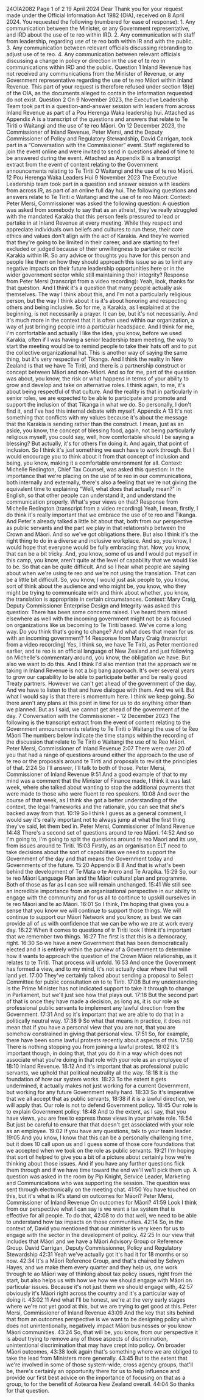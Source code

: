 24OIA2082 Page 1 of 2 19 April 2024 Dear Thank you for your request made under the Official Information Act 1982 (OIA), received on 8 April 2024. You requested the following (numbered for ease of response): 1. Any communication between the Minister, or any Government representative, and IRD about the use of te reo within IRD. 2. Any communication with staff from leadership, regarding use of te reo both within IR and with the public. 3. Any communication between relevant officials discussing rebranding to adjust use of te reo. 4. Any communication between relevant officials discussing a change in policy or direction in the use of te reo in communications within IRD and the public. Question 1 Inland Revenue has not received any communications from the Minister of Revenue, or any Government representative regarding the use of te reo Māori within Inland Revenue. This part of your request is therefore refused under section 18(e) of the OIA, as the documents alleged to contain the information requested do not exist. Question 2 On 9 November 2023, the Executive Leadership Team took part in a question-and-answer session with leaders from across Inland Revenue as part of a Pou Herenga Waka leadership hui. Attached as Appendix A is a transcript of the questions and answers that relate to Te Tiriti o Waitangi and the use of te reo Māori. On 12 December 2023, the Commissioner of Inland Revenue, Peter Mersi, and the Deputy Commissioner of Policy and Regulatory Stewardship, David Carrigan, took part in a “Conversation with the Commissioner” event. Staff registered to join the event online and were invited to send in questions ahead of time to be answered during the event. Attached as Appendix B is a transcript extract from the event of content relating to the Government announcements relating to Te Tiriti O Waitangi and the use of te reo Māori. 12 Pou Herenga Waka Leaders Hui 9 November 2023 The Executive Leadership team took part in a question and answer session with leaders from across IR, as part of an online full day hui. The following questions and answers relate to Te Tiriti o Waitangi and the use of te reo Māori: Context: Peter Mersi, Commissioner was asked the following question: A question was asked from somebody to say that as an atheist, they've really struggled with the mandated Karakia that this person feels pressured to lead or partake in at Inland Revenue at every meeting. While they respect and appreciate individuals own beliefs and cultures to run these, their core ethics and values don't align with the act of Karakia. And they're worried that they're going to be limited in their career, and are starting to feel excluded or judged because of their unwillingness to partake or recite Karakia within IR. So any advice or thoughts you have for this person and people like them on how they should approach this issue so as to limit any negative impacts on their future leadership opportunities here or in the wider government sector while still maintaining their integrity? Response from Peter Mersi (transcript from a video recording): Yeah, look, thanks for that question. And I think it's a question that many people actually ask themselves. The way I think about this, and I'm not a particularly religious person, but the way I think about it is it's about honoring and respecting others and being inclusive. So for me, a Karakia, as I explained at the beginning, is not necessarily a prayer. It can be, but it's not necessarily. And it's much more in the context that it is often used within our organization, a way of just bringing people into a particular headspace. And I think for me, I'm comfortable and actually I like the idea, you know, before we used Karakia, often if I was having a senior leadership team meeting, the way to start the meeting would be to remind people to take their hats off and to put the collective organizational hat. This is another way of saying the same thing, but it's very respective of Tikanga. And I think the reality in New Zealand is that we have Te Tiriti, and there is a partnership construct or concept between Māori and non-Māori. And so for me, part of the question was about, you know, the risk or what happens in terms of your ability to grow and develop and take on alternative roles. I think again, to me, it's about being respectful of that culture. And the reality is that in particularly in senior roles, we are expected to be able to participate and promote and support the inclusion of that Tikanga in what we do. So personally, I don't find it, and I've had this internal debate with myself. Appendix A 13 It's not something that conflicts with my values because it's about the message that the Karakia is sending rather than the construct. I mean, just as an aside, you know, the concept of blessing food, again, not being particularly religious myself, you could say, well, how comfortable should I be saying a blessing? But actually, it's for others I'm doing it. And again, that point of inclusion. So I think it's just something we each have to work through. But I would encourage you to think about it from that concept of inclusion and being, you know, making it a comfortable environment for all. Context: Michelle Redington, Chief Tax Counsel, was asked this question: In the importance that we're placing on the use of te reo in our communications, both internally and externally, there's also a feeling that we're not giving the equivalent time to explaining "Well, what does that actually mean?" in English, so that other people can understand it, and understand the communication properly. What's your views on that? Response from Michelle Redington (transcript from a video recording) Yeah, I mean, firstly, I do think it's really important that we embrace the use of te reo and Tikanga. And Peter's already talked a little bit about that, both from our perspective as public servants and the part we play in that relationship between the Crown and Māori. And so we've got obligations there. But also I think it's the right thing to do in a diverse and inclusive workplace. And so, you know, I would hope that everyone would be fully embracing that. Now, you know, that can be a bit tricky. And, you know, some of us and I would put myself in this camp, you know, aren't quite at the level of capability that we would like to be. So that can be quite difficult. And so I hear what people are saying about when we're using te reo and we're not using the translation. That can be a little bit difficult. So, you know, I would just ask people to, you know, sort of think about the audience and who might be, you know, who they might be trying to communicate with and think about whether, you know, the translation is appropriate in certain circumstances. Context: Mary Craig, Deputy Commissioner Enterprise Design and Integrity was asked this question: There has been some concerns raised. I've heard them raised elsewhere as well with the incoming government might not be as focused on organizations like us becoming to Te Tiriti based. We've come a long way. Do you think that's going to change? And what does that mean for us with an incoming government? 14 Response from Mary Craig (transcript from a video recording) Yes, I think so, we have Te Tiriti, as Peter mentioned earlier, and te reo is an official language of New Zealand and just following on Michelle's commentary around, you know, the obligation we have. But also we want to do this. And I think I'd also mention that the approach we're taking in Inland Revenue is not a big bang approach. It's over several years to grow our capability to be able to participate better and be really good Treaty partners. However we can't get ahead of the government of the day. And we have to listen to that and have dialogue with them. And we will. But what I would say is that there is momentum here. I think we keep going. So there aren't any plans at this point in time for us to do anything other than we planned. But as I said, we cannot get ahead of the government of the day. 7 Conversation with the Commissioner - 12 December 2023 The following is the transcript extract from the event of content relating to the Government announcements relating to Te Tiriti o Waitangi the use of te Reo Māori The numbers below indicate the time stamps within the recording of the discussion that relate to Te Tiriti o Waitangi the use of te Reo Māori. Peter Mersi, Commissioner of Inland Revenue 2:07 There were over 20 of you that had a range of questions around either the approach to the use of te reo or the proposals around te Tiriti and proposals to revisit the principles of that. 2:24 So I'll answer, I'll talk to both of those. Peter Mersi, Commissioner of Inland Revenue 9:51 And a good example of that to my mind was a comment that the Minister of Finance made, I think it was last week, where she talked about wanting to stop the additional payments that were made to those who were fluent te reo speakers. 10:08 And over the course of that week, as I think she got a better understanding of the context, the legal frameworks and the rationale, you can see that she's backed away from that. 10:19 So I think I guess as a general comment, I would say it's really important not to always jump at what the first thing they've said, let them bed in. Peter Mersi, Commissioner of Inland Revenue 14:48 There's a second set of questions around te reo Māori. 14:52 And so I'm going to, I'm going to split the questions around te reo Maori and its use, from issues around te Tiriti. 15:03 Firstly, as an organisation ELT need to take decisions about the sort of capabilities we need to support the Government of the day and that means the Government today and Governments of the future. 15:20 Appendix B 8 And that is what's been behind the development of Te Mata o te Arero and Te Arapika. 15:29 So, our te reo Māori Language Plan and the Māori cultural plan and programme. Both of those as far as I can see will remain unchanged. 15:41 We still see an incredible importance from an organisational perspective in our ability to engage with the community and for us all to continue to upskill ourselves in te reo Māori and te ao Māori. 16:01 So I think, I'm hoping that gives you a sense that you know we will continue to support those things. We will continue to support our Māori Network and you know, as best we can provide all of us with confidence that we can be who we are at work every day. 16:22 When it comes to questions of tr Tiriti look I think it's important that we remember two things. 16:27 The first is that this is a democracy, right. 16:30 So we have a new Government that has been democratically elected and it is entirely within the purview of a Government to determine how it wants to approach the question of the Crown Māori relationship, as it relates to te Tiriti. That process will unfold. 16:53 And once the Government has formed a view, and to my mind, it's not actually clear where that will land yet. 17:00 They've certainly talked about sending a proposal to Select Committee for public consultation on to te Tiriti. 17:08 But my understanding is the Prime Minister has not indicated support to take it through to change in Parliament, but we'll just see how that plays out. 17:18 But the second part of that is once they have made a decision, as long as, it is our role as professional public servants to implement any lawful direction from the Government. 17:31 And so it's important that we are able to do that in a politically neutral way. 17:38 9 So what that means in practice, it does not mean that if you have a personal view that you are not, that you are somehow constrained in giving that personal view. 17:51 So, for example, there have been some lawful protests recently about aspects of this. 17:58 There is nothing stopping you from joining a lawful protest. 18:02 It's important though, in doing that, that you do it in a way which does not associate what you're doing in that role with your role as an employee of 18:10 Inland Revenue. 18:12 And it's important that as professional public servants, we uphold that political neutrality all the way. 18:18 It is the foundation of how our system works. 18:23 To the extent it gets undermined, it actually makes not just working for a current Government, but working for any future Government really hard. 18:33 So it's imperative that we all accept that as public servants, 18:38 if it is a lawful direction, we will apply that. Our role is not to defend Government policy. 18:45 Our role is to explain Government policy. 18:48 And to the extent, as I say, that you have views, you are free to express those views in your private role. 18:54 But just be careful to ensure that that doesn't get associated with your role as an employee. 19:02 If you have any questions, talk to your team leader. 19:05 And you know, I know that this can be a personally challenging time, but it does 10 call upon us and I guess some of those core foundations that we accepted when we took on the role as public servants. 19:21 I'm hoping that sort of helped to give you a bit of a picture about certainly how we're thinking about those issues. And if you have any further questions flick them through and if we have time toward the end we'll we'll pick them up. A question was asked in the room by Pip Knight, Service Leader, Marketing and Communications who was supporting the session. The question was sent through electronically on the meeting chat. 41:50 You have touched on this, but it's what is IR’s stand on outcomes for Māori? Peter Mersi, Commissioner of Inland Revenue On outcomes for Māori? 41:59 Look I think from our perspective what I can say is we want a tax system that is effective for all people. To do that, 42:08 to do that well, we need to be able to understand how tax impacts on those communities. 42:14 So, in the context of, David you mentioned that our minister is very keen for us to engage with the sector in the development of policy. 42:25 In our view that includes that Māori and we have a Māori Advisory Group or Reference Group. David Carrigan, Deputy Commissionner, Policy and Regulatory Stewardship 42:31 Yeah we've actually got it's had it for 18 months or so now. 42:34 It's a Māori Reference Group, and that's chaired by Selwyn Hayes, and we make them every quarter and they help us, one work through te ao Māori way of thinking about tax policy issues, right from the start, but also helps us with how we how we should engage with Māori on particular issues. Because it's not just them we should engage with, 42:57 obviously it's Māori right across the country and it's a particular way of doing it. 43:02 11 And what I'll be honest, we're at the very early stages where we're not yet good at this, but we are trying to get good at this. Peter Mersi, Commissioner of Inland Revenue 43:09 And the key that sits behind that from an outcomes perspective is we want to be designing policy which does not unintentionally, negatively impact Māori businesses or you know Māori communities. 43:24 So, that will be, you know, from our perspective it is about trying to remove any of those aspects of discrimination, unintentional discrimination that may have crept into policy. On broader Māori outcomes, 43:38 look again that's something where we are obliged to take the lead from Ministers more generally. 43:45 But to the extent that we're involved in some of those system-wide, cross agency groups, that'll be, there's certainly an opportunity there for us to help influence and provide our first best advice on the importance of focusing on that as a group, to for the benefit of Aotearoa New Zealand overall. 44:04 So thanks for that question.